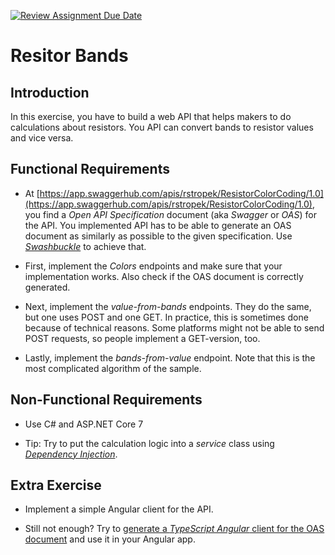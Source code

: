 [![Review Assignment Due Date](https://classroom.github.com/assets/deadline-readme-button-24ddc0f5d75046c5622901739e7c5dd533143b0c8e959d652212380cedb1ea36.svg)](https://classroom.github.com/a/KZTruETg)
# Resitor Bands

## Introduction

In this exercise, you have to build a web API that helps makers to do calculations about resistors. You API can convert bands to resistor values and vice versa.

## Functional Requirements

* At [https://app.swaggerhub.com/apis/rstropek/ResistorColorCoding/1.0](https://app.swaggerhub.com/apis/rstropek/ResistorColorCoding/1.0), you find a *Open API Specification* document (aka *Swagger* or *OAS*) for the API. You implemented API has to be able to generate an OAS document as similarly as possible to the given specification. Use [*Swashbuckle*](https://learn.microsoft.com/en-us/aspnet/core/fundamentals/minimal-apis/openapi?view=aspnetcore-7.0#microsoftaspnetcoreopenapi-nuget-package) to achieve that.

* First, implement the *Colors* endpoints and make sure that your implementation works. Also check if the OAS document is correctly generated.

* Next, implement the *value-from-bands* endpoints. They do the same, but one uses POST and one GET. In practice, this is sometimes done because of technical reasons. Some platforms might not be able to send POST requests, so people implement a GET-version, too.

* Lastly, implement the *bands-from-value* endpoint. Note that this is the most complicated algorithm of the sample.

## Non-Functional Requirements

* Use C# and ASP.NET Core 7

* Tip: Try to put the calculation logic into a *service* class using [*Dependency Injection*](https://learn.microsoft.com/en-us/aspnet/core/fundamentals/minimal-apis?view=aspnetcore-7.0#access-the-dependency-injection-di-container).

## Extra Exercise

* Implement a simple Angular client for the API.

* Still not enough? Try to [generate a *TypeScript Angular* client for the OAS document](https://openapi-generator.tech/#try) and use it in your Angular app.
